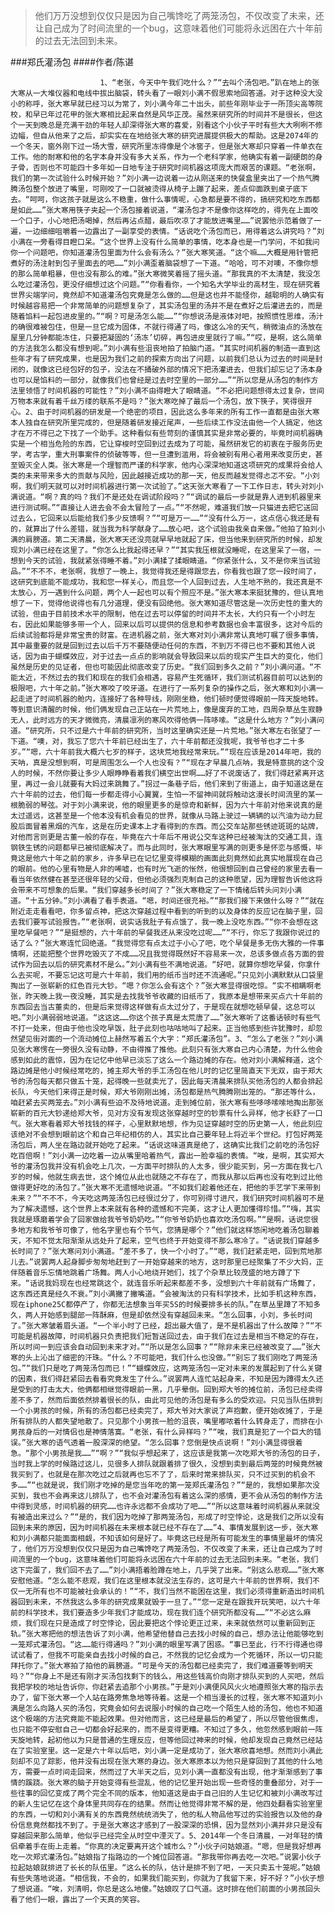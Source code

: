 > 他们万万没想到仅仅只是因为自己嘴馋吃了两笼汤包，不仅改变了未来，还让自己成为了时间流里的一个bug，这意味着他们可能将永远困在六十年前的过去无法回到未来。

###郑氏灌汤包
####作者/陈谌

						1、“老张，今天中午我们吃什么？”“去叫个汤包吧。”趴在地上的张大寒从一大堆仪器和电线中拔出脑袋，转头看了一眼刘小满不假思索地回答道。对于这种没大没小的称呼，张大寒早就已经习以为常了，刘小满今年二十出头，前些年刚毕业于一所顶尖高等院校，和早已年过花甲的张大寒相比起来自然是风华正茂。虽然来研究所的时间并不是很长，但这个一天到晚总是充满干劲的年轻人却深得张大寒的喜爱，别看这个小伙子平时有些大大咧咧不修边幅，但自从他来了之后，却实实在在地给张大寒的研究进展提供极大的帮助。这是2074年的一个冬天，窗外刚下过一场大雪，研究所里冻得像是个冰窖子，但是张大寒却只穿着一件单衣在工作。他的耐寒和他的名字本身并没有多大关系，作为一个老科学家，他确实有着一副硬朗的身子骨，否则也不可能四十多年如一日地专注于研究时间机器这项庞大而艰苦的课题。“老张啊，我们的第一次试验什么时候开始？”刘小满一边说着一边从刚送来的快餐盒里夹出了一个热气腾腾汤包整个放进了嘴里，可刚咬了一口就被烫得从椅子上蹦了起来，差点仰面跌到桌子底下去。“呵呵，你这孩子就是这么不稳重，做什么事情呢，心急都是要不得的，搞研究和吃东西都是如此……”张大寒用筷子夹起一个汤包接着说道，“灌汤包才不是像你这样吃的，得先在上面咬一个口子，小心地把汤喝掉，然后再沾点醋，最后吹凉了才能放进嘴里……”说罢他示范着做了一遍，一边细细咀嚼着一边露出了一副享受的表情。“话说吃个汤包而已，用得着这么讲究吗？”刘小满在一旁看得目瞪口呆。“这个世界上没有什么简单的事情，吃本身也是一门学问，不如我问你一个问题吧，你知道灌汤包里面为什么会有汤么？”张大寒笑道。“这个嘛……大概是用针管把煮好的汤注射到包子里面去的吧……”刘小满歪着脑袋想了一下道。“哈哈，可不对噢，不像你想的那么简单粗暴，但也没有那么的难。”张大寒微笑着摇了摇头道。“那我真的不太清楚，我没怎么吃过灌汤包，更没仔细想过这个问题。”“你看看你，一个知名大学毕业的高材生，现在研究着世界尖端学问，竟然却不知道灌汤包究竟是怎么做的……但是这也并不能怪你，越聪明的人确实有时候越容易把一个非常简单的问题想复杂了，其实汤包里的汤并不是在煮好之后灌进去的，而是随着馅料一起包进皮里的。”“啊？可是汤怎么能……”“你想说汤是液体对吧，按照惯性思维，汤汁的确很难被包住，但是一旦它成为固体，不就行得通了吗，像这么冷的天气，稍微油点的汤放在屋里几分钟都能冻住，只要把凝固的‘汤冻’切碎，再包进皮里就行了嘛。”“哎，是啊，这么简单的方法我怎么都没有想到呢。”刘小满有些沮丧地拍了拍脑门道。“其实时间机器的制造一直到这些年才有了研究成果，也是因为我们之前的探索方向出了问题，以前我们总认为过去的时间是封闭的，就像这已经包好的包子，没法在不捅破外部的情况下把汤灌进去，但我们却忘记了汤本身也可以是馅料的一部分，就像我们也曾经是过去时空里的一部分……”“所以您是从汤包的制作方法里领悟了时间机器的可能性？”刘小满不由得瞪大了眼睛道。“不必把问题想得太过复杂，世间万物本来就有着千丝万缕的联系不是吗？”张大寒吃掉了最后一个汤包，放下筷子，笑得很开心。2、由于时间机器的研发是一个绝密的项目，因此这么多年来的所有工作一直都是由张大寒本人独自在研究所里完成的，但是随着研发接近尾声，一些后续工作没法由他一个人搞定，他这才在万不得已之下找了一个助手。这种看似有些苛刻的谨慎其实是非常必要的，毕竟时间机器确实是一个相当危险的东西，它让穿梭时空回到过去成为了可能，虽然研发它的初衷在于服务历史学，考古学，重大刑事案件的侦破等等，但一旦遭到滥用，将会被别有用心者用来改变历史，甚至毁灭全人类。张大寒是一个理智而严谨的科学家，他内心深深地知道这项研究的成果将会给人类的未来带来多大的贡献与风险，因此越接近成功的那一天，他反而越发觉得忐忑不安。“小刘啊，我们明天就可以对时间机器进行第一次试验了。”这天张大寒看了一下工作日志，转头对刘小满说道。“啊？真的吗？我们不是还处在调试阶段吗？”“调试的最后一步就是靠人进到机器里来进行测试啊。”“直接让人进去会不会太冒险了一点。”“不然呢，难道我们放一只猫进去把它送回过去么，它回来以后能给我们多少反馈啊？”“可是万一……”“没有什么万一，这点信心我还是有的，就算出了什么差错，就当我为科学献身了……放心吧，这个试验由我亲自来做。”他拍了拍刘小满的肩膀道。第二天清晨，张大寒天还没亮就早早地就起了床，但当他来到研究所的时候，却发现刘小满已经在这里了。“你怎么比我起得还早？”“其实我压根就没睡呢，在这里呆了一宿，一想到今天的试验，我就紧张得睡不着。”刘小满揉了揉眼睛道。“你紧张什么，又不是你来当试验品。”“不不不，老张啊，我想了一晚上，我觉得我还是得跟您去，你看我也跟了您一段时间了，这研究到底能不能成功，我和您一样关心，而且您一个人回到过去，人生地不熟的，我还真是不太放心，万一遇到什么问题，两个人一起也可以有个照应不是。”张大寒本来挺犹豫的，但认真地想了一下，觉得他说得也有几分道理，便没有回绝他。张大寒知道尽管这是一次历史性的重大的试验，但由于目前技术水平的限制，他在过去可以停留的时间并不太长，大约只有一个小时左右，因此如果能够多带一个人，回来以后可以提供的信息和参考数据也会丰富很多，这对今后的后续试验都将是非常宝贵的财富。在进机器之前，张大寒对刘小满非常认真地叮嘱了很多事情，其中最重要的就是回到过去以后千万不要随便动任何的东西，不到万不得已也不要和其他人说话，因为由于蝴蝶效应，对于过去一点点的影响就会导致回来以后的现实产生巨大的变化，他们虽然是历史的见证者，但也可能因此彻底改变了历史。“我们回到多久之前？”刘小满问道。“不能太近，不然过去的我们和现在的我们会相遇，容易产生死循环，我们测试机器目前可以达到的极限吧，六十年之前。”张大寒咬了咬牙道。在进行了一系列复杂的操作之后，张大寒和刘小满一起走进了时间机器的舱内，连接好了各种导线，刚刚坐稳，他们顿时便觉得眼前一阵天旋地转。等到意识清醒的时候，他们俩发现自己正站在一片荒地上，像是废弃的工地，四周杂草丛生寂静无人，此时远方的天才微微亮，清晨凛冽的寒风吹得他俩一阵哆嗦。“这是什么地方？”刘小满问道。“研究所，只不过是六十年前的研究所，当时这里确实还是一片荒地。”张大寒左右张望了一下道。“噢，对，我忘了您六十年前已经出生了，六十年前都还没我呢，我爷爷也才二十多岁。”“嗯，六十年前我大概六七岁的样子，这块荒地我经常来玩。”“现在应该是2014年吧，我的天呐，真是没想到啊，可是周围怎么一个人也没有？”“现在才早晨几点呐，我是特意挑的这个没人的时候，不然你要让多少人眼睁睁看着我们横空出世啊……好了不说废话了，我们得赶紧离开这里，再过一会儿就要有大妈过来跳舞了。”拐过一条巷子后，他们来到了街道上，由于知道这是在六十年前的过去，他们每一步都走得小心翼翼，生怕一不留神间就将触动这漫长时间流里的某一根脆弱的琴弦。对于刘小满来说，他的眼里更多的是惊奇和新鲜，因为六十年前对他来说真的是太过遥远，这甚至是一个他本没有机会看见的世界，就像从马路上驶过一辆辆的以汽油为动力屁股后面冒着黑烟的汽车，这是在历史课本上才看得到的东西。而公交车站那些锈迹斑斑的站牌，对他而言则更是古董一般的存在，毕竟在六十年后不用说公交车这种已经被淘汰的交通工具，连钢铁生锈的问题都早已被彻底解决了。而与此同时，张大寒眼里写满的则更多是怀恋与感慨，毕竟这是他六十年之前的家乡，许多早已在记忆里变得模糊的画面此刻竟然如此真实地展现在自己的眼前。他的心里有物是人非的唏嘘，也有时光飞逝的怅然，他很想回到自己曾经的家里去看一看当年依然健在甚至还很年轻的父母，但他必须强烈克制自己的这种愿望，因为理智告诉他这将会带来不可想象的后果。“我们穿越多长时间了？”张大寒稳定了一下情绪后转头问刘小满道。“十五分钟。”刘小满看了看手表道。“嗯，时间还很充裕。”“那我们接下来做什么呀？”“就在附近走走看看吧，你多留点神，把这次穿越过程中看到的听到的以及身体的反应记在脑子里，回去我们要写试验报告。”“老张啊，说实话我肚子有点饿了，我一晚上没吃东西。”“你不会想在这里吃早餐吧？”“是挺想的，六十年前的早餐我还从来没吃过呢……”“不行，你忘了我跟你说过的话了么？”张大寒连忙回绝道。“我觉得您有点太过于小心了吧，吃个早餐是多无伤大雅的一件事情啊，还能把整个世界吃毁灭了不成……况且我觉得既然好不容易来一次，总该多做点各方面的尝试作为回去以后的研究素材不是么。”刘小满有些不满地说道。“好吧，就算你想吃早餐，你拿什么去买呢，不要忘记这可是六十年前，我们用的纸币当时还不流通呢。”只见刘小满默默从口袋里掏出了一张崭新的红色百元大钞。“嗯？你怎么会有这个？”张大寒显得很吃惊。“实不相瞒啊老张，昨天晚上我一夜没睡，其实是去找我爷爷收藏的旧纸币了，我原本是想带来买点六十年前的东西回去当古董卖的，但是后来觉得这样做有点太过分了，于是现在就想吃顿早餐，这总可以吧。”刘小满弱弱地说道。“这这这……你这个孩子真是太荒唐了……”张大寒听了这番话顿时有些气不打一处来，但由于他也没吃早饭，肚子此刻也咕咕地叫了起来。正当他感到些许犹豫时，却忽然望见街对面的一个流动摊位上赫然写着五个大字：“郑氏灌汤包”。3、“怎么了老张？”刘小满见张大寒愣在一旁很久没有动静，不由得推了推他。此刻只有张大寒自己内心清楚，为什么他会感到如此的震惊，因为在记忆中他早已淡忘了这么一个路边摊的存在。他对刘小满解释道，这个路边摊是他小时候经常吃的，摊主郑大爷的手工汤包在他儿时的记忆里简直天下无双，由于郑大爷的汤包每天都只做五十笼，起得晚一些就卖光了，因此每天清晨来排队买他汤包的人都会排起长队，今天他们来得正是时候，郑大爷刚刚出摊，汤包都是热气腾腾刚出笼的。“那还等什么，咱赶紧去买两笼去。”刘小满有些迫不及待地说道。走到摊位前，张大寒有些哆哆嗦嗦地掏出那张崭新的百元大钞递给郑大爷，见对方没有发现这张穿越时空的钞票有什么异样，他才长舒了一口气。张大寒看着郑大爷找钱的样子，心里默默地想，作为见证穿越时空的历史第一人，他此刻应该绝对不会想到眼前这个和自己年纪相仿的人，其实比自己要年轻上将近半个世纪。打包好两笼汤包后，两人坐在路边就开始吃了起来。“话说这味道真是绝了，这确实比我们之前吃的汤包好吃百倍啊！”刘小满一边吃着一边从嘴里哈着热气，露出一脸幸福的表情。“唉，是啊，其实郑大爷的灌汤包我并没有机会吃上几次，一方面平时排队的人太多，很少能买到，另一方面在我七八岁的时候，他就生病去世，这个摊位从此也就随之不存在了，而我从那以后再也没有吃到过比他做得更好吃的汤包了。”张大寒不无遗憾地说道。“不如我们趁着他还在，把他的手艺学下来带到未来？”“不不不，今天吃这两笼汤包已经很过分了，你可别得寸进尺，我们研究时间机器可不是为了解决遗憾，这个世界上本来就有各种的遗憾和不完美，这才让人更加懂得珍惜。”“嗨，其实我就是琢磨着学会了回家做给我爷爷奶奶吃。”“你爷爷奶奶也喜欢吃汤包啊。”“是啊，话说您很多地方和我爷爷可像了，他名字里也有个节气，您猜是哪个？”他们就这样悠闲地吃着汤包聊着天，不知不觉太阳渐渐从远处升了起来，空气也终于开始变得不那么寒冷了。“话说我们穿越多长时间了？”张大寒问刘小满道。“差不多了，快一个小时了。”“嗯，我们赶紧走吧，回到荒地那儿去。”说罢两人起身脚步匆匆地赶到了一开始穿越来的地方，这时那里已经聚集了不少大妈，正伴随着音乐忘情地跳着广场舞。两人小心地绕开她们，找了个杂草比较茂盛的地方蹲了下来。“话说我妈现在也经常跳这个，就连音乐听起来都差不多，没想到六十年前就有广场舞了，这东西还真是经久不衰。”刘小满撇了撇嘴道。“会被淘汰的只有科学技术，比如手机这种东西，现在iphone25C都停产了，你都无法想象当年买5S的时候要排多长的队。”在草丛里蹲了不知多久，两人开始感到腿部一阵酥麻，但是却依然没有穿越回未来。“怎么回事，小刘，多长时间了。”张大寒皱着眉头道。“一个半小时了已经，超出最大值了，是不是机器出了什么故障？”“不可能是机器故障，时间机器只负责把我们短暂送回过去，由于我们在过去是相当不稳定的存在，所以时间一到应该会自动回到未来才对。”“所以是怎么回事？”“除非未来已经被改变了……”张大寒的头上沁出了细密的汗珠。“什么？不可能吧，我们什么也没做。”“别忘了我们刚吃了两笼汤包。”“我们只是吃了两笼汤包而已！”“蝴蝶效应，这两笼汤包一定对未来的发展起到了什么关键的因素，我们得赶紧回去看看究竟发生了什么。”说罢两人连忙站起身来，不知是因为蹲得太久还是受到的打击太大，他俩都相继觉得眼前一黑，几乎晕倒。回到郑大爷的摊位前，汤包已经卖得差不多了，然而后面依然排着很长的队，由此可见他的汤包是有多么的受欢迎。只见当队伍排到一个小男孩的时候，所有的汤包都已经卖完了，郑大爷对大家说了声抱歉，便开始收摊了，于是所有排队的人都失望地散了。只见那个小男孩一脸的沮丧，嘴里嘟哝着什么转身走了，而排在小男孩身后的一对情侣也是神情落寞。“老张，有什么异样吗？”“唉，我们真是犯了一个巨大的错误。”张大寒的语气透着一股深深的绝望。“怎么回事？您倒是快点说啊！”刘小满显得很着急。“那个小男孩是我……”“啊？”“我似乎想起来了，这应该是我第一次吃郑大爷的汤包的日子，当时我上学的时候路过这儿，见很多人排队就跟着排了很久，没想到卖到最后两笼的时候竟然被我买到了，也就是在那次吃过之后就再也忘不了了，后来时常来排队买，只不过买到的机会不多……”“也就是说，我们刚才吃掉的是您当年吃的第一笼郑氏灌汤包？”“是的，我想如果那次没买到，我也不会再来这儿排队了，也不会对灌汤包有着这么深的感情，更不会从汤包的制作方法中得到灵感，时间机器的研究……也许永远都不会成功了吧……”“所以这意味着时间机器从来就没有被造出来过么？”“是的，我们因为吃掉了那两笼汤包，形成了时空悖论，这是我们之所以没有回到未来的原因，因为时间机器在未来根本就已经不存在了……”4、事情发展到这一步，张大寒和刘小满都只能面面相觑，不知该如何是好了。毕竟这已经是所有可能发生的事情里最坏的情况了，他们万万没想到仅仅只是因为自己嘴馋吃了两笼汤包，不仅改变了未来，还让自己成为了时间流里的一个bug，这意味着他们可能将永远困在六十年前的过去无法回到未来。“老张，我们这下完蛋了，我们回不去了……”刘小满捂着脸蹲在地上，几乎哭了出来。“别这么悲观……”张大寒安慰他道。“怎么能不悲观，我们在这里根本就没法生存的，这可是六十年前的世界啊，我们不仅一无所有也不可能被社会承认的！”“不，我们当然不能困在这里，我们必须得重新造出时间机器回到未来，不然我这么多年的研究成果就毁于一旦了。”“您一定是在跟我开玩笑吧，以六十年前的科学技术，我们要造多少年我们才能成功，现在我们连个研究所都没有……”“不必这么麻烦，我们现在只是造成了时空悖论，因此要把这个悖论更正过来，未来就依然可以重新回到正轨。”张大寒把他的想法告诉了刘小满，他希望他替自己去找小时候的自己，想办法让他能够吃到一笼郑式灌汤包。“这……能行得通吗？”刘小满的眼里写满了困惑。“事已至此，行不行得通也得试试看了，但我不可能亲自去找小时候的自己，不然我的记忆会成为一个死循环，所以一切只能拜托你了。”张大寒拍了拍他的肩膀道。“可是今天的汤包都已经卖完了，我们难道要等到明天吗？”“你身上不是还有刚才买汤包找剩下的钱么，用这些钱高价向刚才排队买到的人买吧，然后我把学校的地址告诉你，你赶紧去追那个小男孩。”于是刘小满便风风火火地遵照张大寒的指示去办了，留下张大寒一个人站在路旁焦急地等待着。这是一个相当漫长的过程，张大寒不知道刘小满是怎么向路人买的汤包，究竟会如何去说服小时候的自己吃一个陌生人给的汤包，他也不知道这个极端的方法究竟能不能起效果。但对他而言，这已经是最后的希望了，所以尽管他很焦虑，也只能不停安慰自己一切都会好起来的，而不是变得更糟。不知过了多久，他忽然感到眼前一阵天旋地转，起初他以为只是普通的生理反应，但等他回过神来的时候，他却发现自己竟然已经站在了实验室里。这一定是六十年以后吧，刘小满一定是成功了，张大寒欣喜地想。然而刘小满此刻却不见了踪影，他并没有出现在张大寒的身边。张大寒原本以为他只是穿回到了其他的什么地方，需要一点时间走回来，然而过了大半天之后，见刘小满一直都没有出现，他才渐渐感到了事情的蹊跷。张大寒的脑子开始变得有些混乱，他的记忆里开始出现一些奇怪的重叠部分，对于一些往事的回忆变成了两个完全不同的版本，他知道这是由于自己旧的人生记忆和被刘小满改写过的新人生记忆在这个身体里共同存在的结果。然而让他觉得非常不解的是，他四处翻看实验室里的东西，一切和刘小满有关的东西竟然统统消失了，他的私人物品他写过的实验报告以及他的身份信息竟然都找不到了。于是张大寒这才感到了一股深深的恐惧，因为显然刘小满并非只是没有穿越回来那么简单，他似乎已经完全从时空中湮灭了。5、2014年一个冬日清晨，一对年轻的情侣牵着手在街上走着。“你真的决定要离开这个城市么？”小伙子问姑娘道。“嗯，但是我好想再吃一次郑式灌汤包。”姑娘指了指路边的一个摊位回答道。“那我带你再去吃一次吧。”说罢小伙子拉起姑娘就排进了长长的队伍里。“这么长的队，估计是排不到了吧，一天只卖五十笼呢。”姑娘有些失落地说道。“相信我，不会的，如果我们能买到，你就为了我留下来，好不好？”小伙子想了想说道。“唉，刘清明，你总是这么地傻。”姑娘叹了口气道。这时排在他们前面的小男孩回头看了他们一眼，露出了一个天真的笑容。			  		